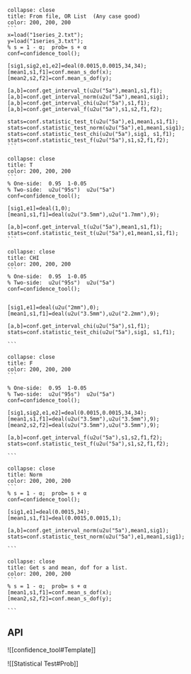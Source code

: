 ``````ad-example
collapse: close
title: From file, OR List  (Any case good)
color: 200, 200, 200
```
x=load("1series_2.txt");
y=load("1series_3.txt");
% s = 1 - α;  prob= s + α
conf=confidence_tool();

[sig1,sig2,e1,e2]=deal(0.0015,0.0015,34,34);
[mean1,s1,f1]=conf.mean_s_dof(x);
[mean2,s2,f2]=conf.mean_s_dof(y);
 
[a,b]=conf.get_interval_t(u2u("5a"),mean1,s1,f1);
[a,b]=conf.get_interval_norm(u2u("5a"),mean1,sig1);
[a,b]=conf.get_interval_chi(u2u("5a"),s1,f1);
[a,b]=conf.get_interval_f(u2u("5a"),s1,s2,f1,f2);

stats=conf.statistic_test_t(u2u("5a"),e1,mean1,s1,f1);
stats=conf.statistic_test_norm(u2u("5a"),e1,mean1,sig1);
stats=conf.statistic_test_chi(u2u("5a"),sig1, s1,f1);
stats=conf.statistic_test_f(u2u("5a"),s1,s2,f1,f2);
```
``````

``````ad-example
collapse: close
title: T
color: 200, 200, 200
```
% One-side:  0.95  1-0.05
% Two-side:  u2u("95s")  u2u("5a")
conf=confidence_tool();

[sig1,e1]=deal(1,0);
[mean1,s1,f1]=deal(u2u("3.5mm"),u2u("1.7mm"),9);

[a,b]=conf.get_interval_t(u2u("5a"),mean1,s1,f1);
stats=conf.statistic_test_t(u2u("5a"),e1,mean1,s1,f1);
```
``````


``````ad-example
collapse: close
title: CHI
color: 200, 200, 200
```
% One-side:  0.95  1-0.05
% Two-side:  u2u("95s")  u2u("5a")
conf=confidence_tool();


[sig1,e1]=deal(u2u("2mm"),0);
[mean1,s1,f1]=deal(u2u("3.5mm"),u2u("2.2mm"),9);

[a,b]=conf.get_interval_chi(u2u("5a"),s1,f1);
stats=conf.statistic_test_chi(u2u("5a"),sig1, s1,f1);

```
``````



``````ad-example
collapse: close
title: F
color: 200, 200, 200
```

% One-side:  0.95  1-0.05
% Two-side:  u2u("95s")  u2u("5a")
conf=confidence_tool();

[sig1,sig2,e1,e2]=deal(0.0015,0.0015,34,34);
[mean1,s1,f1]=deal(u2u("3.5mm"),u2u("3.5mm"),9);
[mean2,s2,f2]=deal(u2u("3.5mm"),u2u("3.5mm"),9);

[a,b]=conf.get_interval_f(u2u("5a"),s1,s2,f1,f2);
stats=conf.statistic_test_f(u2u("5a"),s1,s2,f1,f2);

```
``````




``````ad-example
collapse: close
title: Norm
color: 200, 200, 200
```
% s = 1 - α;  prob= s + α
conf=confidence_tool();

[sig1,e1]=deal(0.0015,34);
[mean1,s1,f1]=deal(0.0015,0.0015,1);

[a,b]=conf.get_interval_norm(u2u("5a"),mean1,sig1);
stats=conf.statistic_test_norm(u2u("5a"),e1,mean1,sig1);

```
``````


``````ad-example
collapse: close
title: Get s and mean, dof for a list.
color: 200, 200, 200
```
% s = 1 - α;  prob= s + α
[mean1,s1,f1]=conf.mean_s_dof(x);
[mean2,s2,f2]=conf.mean_s_dof(y);

```
``````


## API
![[confidence_tool#Template]]

![[Statistical Test#Prob]]